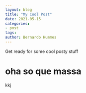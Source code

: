 ```yaml
---
layout: blog
title: "My Cool Post"
date: 2021-05-15
categories: 
- post
tags: 
author: Bernardo Hummes
---
```


Get ready for some cool posty stuff


# oha so que massa


<!----- Footnotes ----->

kkj

